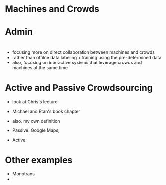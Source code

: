 # Machines and Crowds

# Admin

# 
- focusing more on direct collaboration between machines and crowds
- rather than offilne data labeling + training using the pre-determined data
- also, focusing on interactive systems that leverage crowds and machines at the same time


# Active and Passive Crowdsourcing
- look at Chris's lecture
- Michael and Etan's book chapter
- also, my own definition

- Passive: Google Maps, 
- Active: 

# Other examples
- Monotrans
- 

